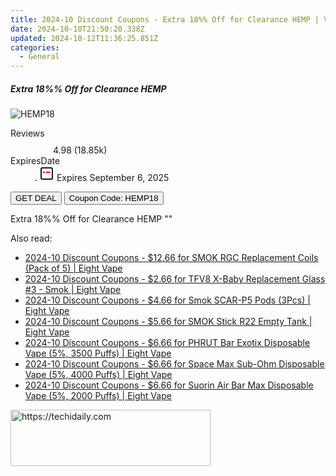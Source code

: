 ```yaml
---
title: 2024-10 Discount Coupons - Extra 18%% Off for Clearance HEMP | Vapesourcing Electronics Co.,Ltd.
date: 2024-10-10T21:50:20.338Z
updated: 2024-10-12T11:36:25.851Z
categories:
  - General
---
```


<div class="max-w-4xl mx-auto grid grid-cols-1 lg:max-w-5xl lg:gap-x-20 lg:grid-cols-2">
  <div class="relative p-3 col-start-1 row-start-1 flex flex-col-reverse rounded-lg bg-gradient-to-t from-black/75 via-black/0 sm:bg-none sm:row-start-2 sm:p-0 lg:row-start-1">
    <h5 class="mt-1 text-lg font-semibold text-white sm:text-slate-900 md:text-2xl dark:sm:text-white">Extra 18%% Off for Clearance HEMP</h5>
  </div>
  
  <div class="col-start-1 col-end-3 row-start-1 grid gap-4 sm:mb-6 sm:grid-cols-4 lg:col-start-2 lg:row-span-6 lg:row-end-6 lg:mb-0 lg:gap-6">
      <img src="&quot;https://static.shareasale.com/image/90958/deal/Clearance-HEMP-500500.jpg&quot;" onClick="javascript:window.open(decodeURIComponent('%22https%3A%2F%2Fwww.shareasale.com%2Fu.cfm%3Fd%3D1086349%26m%3D90958%26u%3D4338022%22'), '_blank');void(0);" alt="HEMP18" class="h-60 w-full rounded-lg object-cover sm:col-span-2 sm:h-52 lg:col-span-full" loading="lazy" />
    
  </div>
  <dl class="row-start-2 mt-4 flex items-center text-xs font-medium sm:row-start-3 sm:mt-1 md:mt-2.5 lg:row-start-2">
    <dt class="sr-only">Reviews</dt>
    <dd class="flex items-center text-indigo-600 dark:text-indigo-400">
      <svg width="24" height="24" fill="none" aria-hidden="true" class="mr-1 stroke-current dark:stroke-indigo-500">
        <path d="m12 5 2 5h5l-4 4 2.103 5L12 16l-5.103 3L9 14l-4-4h5l2-5Z" stroke-width="2" stroke-linecap="round" stroke-linejoin="round" />
      </svg>
      <span>4.98 <span class="font-normal text-slate-400">(18.85k)</span></span>
    </dd>
    <dt class="sr-only">ExpiresDate</dt>
    <dd class="flex items-center">
      <svg width="2" height="2" aria-hidden="true" fill="currentColor" class="mx-3 text-slate-300">
        <circle cx="1" cy="1" r="1" />
      </svg>
      <svg width="24" height="24" viewBox="0 0 24 24" fill="none" stroke="currentColor" stroke-width="2">
        <rect x="3" y="3" width="18" height="18" rx="2" fill="#fff" />
        <path d="M6 10L18 10" stroke="red" stroke-width="2" fill="none" />
        <path d="M10 6L10 18" stroke="#fff" stroke-width="2" fill="none" />
      </svg>
      Expires September 6, 2025    </dd>
  </dl>
  <div class="col-start-1 row-start-3 mt-4 self-center sm:col-start-2 sm:row-span-2 sm:row-start-2 sm:mt-0 lg:col-start-1 lg:row-start-3 lg:row-end-4 lg:mt-6">
    <button type="button" onClick="javascript:window.open(decodeURIComponent('%22https%3A%2F%2Fwww.shareasale.com%2Fu.cfm%3Fd%3D1086349%26m%3D90958%26u%3D4338022%22'), '_blank');void(0);" class="rounded-lg bg-red-600 px-3 py-2 text-sm font-medium leading-6 text-white">GET DEAL</button>
    <button type="button" onClick="javascript:window.open(decodeURIComponent('%22https%3A%2F%2Fwww.shareasale.com%2Fu.cfm%3Fd%3D1086349%26m%3D90958%26u%3D4338022%22'), '_blank');void(0);" class="border-dashed border-2 border-indigo-600 bg-green-100 text-sm leading-6 font-medium py-2 px-3 rounded-lg">Coupon Code: HEMP18</button>
  </div>
  <p class="col-start-1 mt-4 text-sm leading-6 sm:col-span-2 lg:col-span-1 lg:row-start-4 lg:mt-6 dark:text-slate-400">
    Extra 18%% Off for Clearance HEMP 
""  </p>
</div>

<span class="atpl-alsoreadstyle">Also read:</span>
<div><ul>
<li><a href="https://coupons.techidaily.com/coupon-1089889-share-59344-sale/"><u>2024-10 Discount Coupons - $12.66 for SMOK RGC Replacement Coils (Pack of 5) | Eight Vape</u></a></li>
<li><a href="https://coupons.techidaily.com/coupon-1089886-share-59344-sale/"><u>2024-10 Discount Coupons - $2.66 for TFV8 X-Baby Replacement Glass #3 - Smok | Eight Vape</u></a></li>
<li><a href="https://coupons.techidaily.com/coupon-1089890-share-59344-sale/"><u>2024-10 Discount Coupons - $4.66 for Smok SCAR-P5 Pods (3Pcs) | Eight Vape</u></a></li>
<li><a href="https://coupons.techidaily.com/coupon-1089892-share-59344-sale/"><u>2024-10 Discount Coupons - $5.66 for SMOK Stick R22 Empty Tank | Eight Vape</u></a></li>
<li><a href="https://coupons.techidaily.com/coupon-1089887-share-59344-sale/"><u>2024-10 Discount Coupons - $6.66 for PHRUT Bar Exotix Disposable Vape (5%, 3500 Puffs) | Eight Vape</u></a></li>
<li><a href="https://coupons.techidaily.com/coupon-1089891-share-59344-sale/"><u>2024-10 Discount Coupons - $6.66 for Space Max Sub-Ohm Disposable Vape (5%, 4000 Puffs) | Eight Vape</u></a></li>
<li><a href="https://coupons.techidaily.com/coupon-1089888-share-59344-sale/"><u>2024-10 Discount Coupons - $6.66 for Suorin Air Bar Max Disposable Vape (5%, 2000 Puffs) | Eight Vape</u></a></li>
</ul></div>

<ins class="adsbygoogle"
      style="display:block"
      data-ad-client="ca-pub-7571918770474297"
      data-ad-slot="8358498916"
      data-ad-format="auto"
      data-full-width-responsive="true"></ins>
    

<!-- affiliate ads begin -->
<a href="https://wigfever.sjv.io/c/5597632/2014853/22899" target="_top" id="2014853">
  <img src="//a.impactradius-go.com/display-ad/22899-2014853" border="0" alt="https://techidaily.com" width="320" height="90"/>
</a>
<img height="0" width="0" src="https://wigfever.sjv.io/i/5597632/2014853/22899" style="position:absolute;visibility:hidden;" border="0" />
<!-- affiliate ads end -->

